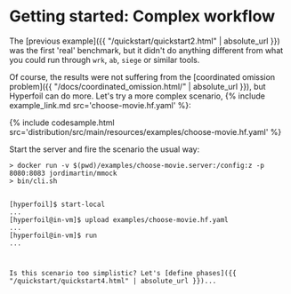 # Getting started: Complex workflow

The [previous example]({{ "/quickstart/quickstart2.html" | absolute_url }}) was the first 'real' benchmark, but it didn't do anything different from what you could run through `wrk`, `ab`, `siege` or similar tools.

Of course, the results were not suffering from the [coordinated omission problem]({{ "/docs/coordinated_omission.html/" | absolute_url }}), but Hyperfoil can do more. Let's try a more complex scenario, {% include example_link.md src='choose-movie.hf.yaml' %}:

{% include codesample.html src='distribution/src/main/resources/examples/choose-movie.hf.yaml' %}

Start the server and fire the scenario the usual way:

```shell
> docker run -v $(pwd)/examples/choose-movie.server:/config:z -p 8080:8083 jordimartin/mmock
> bin/cli.sh
```
<pre class="nohighlight hljs"><code>
[hyperfoil]$ start-local
...
[hyperfoil@in-vm]$ upload examples/choose-movie.hf.yaml
...
[hyperfoil@in-vm]$ run
...
</code</pre>

Is this scenario too simplistic? Let's [define phases]({{ "/quickstart/quickstart4.html" | absolute_url }})...

